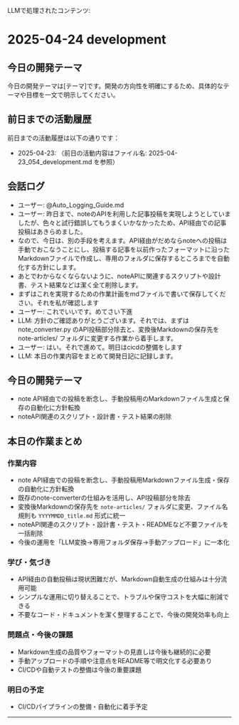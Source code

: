LLMで処理されたコンテンツ:

# 2025-04-24 development

## 今日の開発テーマ

今日の開発テーマは[テーマ]です。開発の方向性を明確にするため、具体的なテーマや目標を一文で明示してください。

## 前日までの活動履歴
前日までの活動履歴は以下の通りです：
* 2025-04-23: （前日の活動内容はファイル名: 2025-04-23_054_development.md を参照）

## 会話ログ

- ユーザー: @Auto_Logging_Guide.md 
- ユーザー: 昨日まで、noteのAPIを利用した記事投稿を実現しようとしていましたが、色々と試行錯誤してもうまくいかなかったため、API経由での記事投稿はあきらめました。
- なので、今日は、別の手段を考えます。API経由がだめならnoteへの投稿は手動でおこなうことにし、投稿する記事を以前作ったフォーマットに沿ったMarkdownファイルで作成し、専用のフォルダに保存するところまでを自動化する方針にします。
- あとでわからなくならないように、noteAPIに関連するスクリプトや設計書、テスト結果などは潔く全て削除します。
- まずはこれを実現するための作業計画をmdファイルで書いて保存してください。それを私が確認します
- ユーザー: これでいいです。めてさい下進
- LLM: 方針のご確認ありがとうございます。それでは、まずは note_converter.py のAPI投稿部分除去と、変換後Markdownの保存先を note-articles/ フォルダに変更する作業から着手します。
- ユーザー: はい。それで進めて。明日はcicdの整備をします
- LLM: 本日の作業内容をまとめて開発日記に記録します。

## 今日の開発テーマ

- note API経由での投稿を断念し、手動投稿用のMarkdownファイル生成と保存の自動化に方針転換
- noteAPI関連のスクリプト・設計書・テスト結果の削除 

## 本日の作業まとめ

### 作業内容
- note API経由での投稿を断念し、手動投稿用Markdownファイル生成・保存の自動化に方針転換
- 既存のnote-converterの仕組みを活用し、API投稿部分を除去
- 変換後Markdownの保存先を `note-articles/` フォルダに変更、ファイル名規則も `YYYYMMDD_title.md` 形式に統一
- noteAPI関連のスクリプト・設計書・テスト・READMEなど不要ファイルを一括削除
- 今後の運用を「LLM変換→専用フォルダ保存→手動アップロード」に一本化

### 学び・気づき
- API経由の自動投稿は現状困難だが、Markdown自動生成の仕組みは十分流用可能
- シンプルな運用に切り替えることで、トラブルや保守コストを大幅に削減できる
- 不要なコード・ドキュメントを潔く整理することで、今後の開発効率も向上

### 問題点・今後の課題
- Markdown生成の品質やフォーマットの見直しは今後も継続的に必要
- 手動アップロードの手順や注意点をREADME等で明文化する必要あり
- CI/CDや自動テストの整備は今後の重要課題

### 明日の予定
- CI/CDパイプラインの整備・自動化に着手予定

--- 